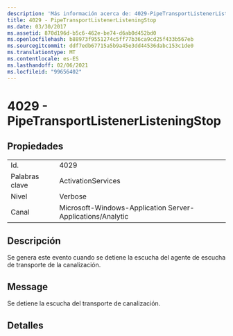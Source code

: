 ```yaml
---
description: 'Más información acerca de: 4029-PipeTransportListenerListeningStop'
title: 4029 - PipeTransportListenerListeningStop
ms.date: 03/30/2017
ms.assetid: 870d196d-b5c6-462e-be74-d6ab0d452bd0
ms.openlocfilehash: b88973f9551274c5ff77b36ca9cd25f433b567eb
ms.sourcegitcommit: ddf7edb67715a5b9a45e3dd44536dabc153c1de0
ms.translationtype: MT
ms.contentlocale: es-ES
ms.lasthandoff: 02/06/2021
ms.locfileid: "99656402"
---
```

# <a name="4029---pipetransportlistenerlisteningstop"></a>4029 - PipeTransportListenerListeningStop

## <a name="properties"></a>Propiedades  
  
|||  
|-|-|  
|Id.|4029|  
|Palabras clave|ActivationServices|  
|Nivel|Verbose|  
|Canal|Microsoft-Windows-Application Server-Applications/Analytic|  
  
## <a name="description"></a>Descripción  

 Se genera este evento cuando se detiene la escucha del agente de escucha de transporte de la canalización.  
  
## <a name="message"></a>Message  

 Se detiene la escucha del transporte de canalización.  
  
## <a name="details"></a>Detalles
